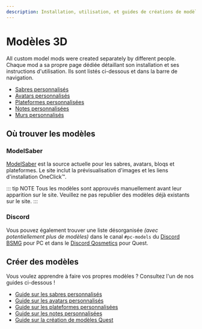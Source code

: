 ```yaml
---
description: Installation, utilisation, et guides de créations de modèles
---
```


# Modèles 3D
All custom model mods were created separately by different people. Chaque mod a sa propre page dédiée détaillant son installation et ses instructions d'utilisation. Ils sont listés ci-dessous et dans la barre de navigation.

* [Sabres personnalisés](./custom-sabers.md)
* [Avatars personnalisés](./custom-avatars.md)
* [Plateformes personnalisées](./custom-platforms.md)
* [Notes personnalisées](./custom-notes.md)
* [Murs personnalisés](./custom-walls.md)

## Où trouver les modèles

### ModelSaber
[ModelSaber](https://modelsaber.com/) est la source actuelle pour les sabres, avatars, bloqs et plateformes. Le site inclut la prévisualisation d'images et les liens d'installation OneClick&trade;.

::: tip NOTE Tous les modèles sont approuvés manuellement avant leur apparition sur le site. Veuillez ne pas republier des modèles déjà existants sur le site. :::

### Discord
Vous pouvez également trouver une liste désorganisée _(avec potentiellement plus de modèles)_ dans le canal `#pc-models` du [Discord BSMG](https://discord.gg/beatsabermods) pour PC et dans le [Discord Qosmetics](https://discord.gg/qosmetics) pour Quest.

## Créer des modèles
Vous voulez apprendre à faire vos propres modèles ? Consultez l'un de nos guides ci-dessous !

* [Guide sur les sabres personnalisés](./sabers-guide.md)
* [Guide sur les avatars personnalisés](./avatars-guide.md)
* [Guide sur les plateformes personnalisées](./platforms-guide.md)
* [Guide sur les notes personnalisées](./notes-guide.md)
* [Guide sur la création de modèles Quest](https://github.com/RedBrumbler/Qosmetics/wiki)
